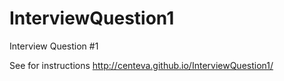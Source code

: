 # InterviewQuestion1
Interview Question #1

See for instructions http://centeva.github.io/InterviewQuestion1/
